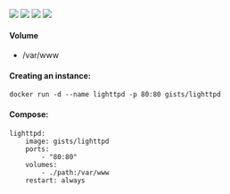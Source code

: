 ![](https://img.shields.io/badge/Lighttpd-1.4.39-brightgreen.svg) ![](https://img.shields.io/badge/Alpine-3.4-brightgreen.svg) ![](https://img.shields.io/docker/stars/gists/lighttpd.svg) ![](https://img.shields.io/docker/pulls/gists/lighttpd.svg)

#### Volume

- /var/www

#### Creating an instance:

    docker run -d --name lighttpd -p 80:80 gists/lighttpd

#### Compose:

```
lighttpd:
    image: gists/lighttpd
    ports:
        - "80:80"
    volumes:
        - ./path:/var/www
    restart: always
```